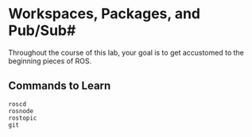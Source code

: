 # Workspaces, Packages,  and Pub/Sub#
Throughout the course of this lab, your goal is to get accustomed to the beginning pieces of ROS. 
## Commands to Learn ##
```
roscd
rosnode
rostopic
git
```
